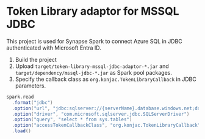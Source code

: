 # Token Library adaptor for MSSQL JDBC

This project is used for Synapse Spark to connect Azure SQL in JDBC authenticated with Microsoft Entra ID.

1. Build the project
2. Upload `target/token-library-mssql-jdbc-adaptor-*.jar` and `target/dependency/mssql-jdbc-*.jar` as Spark pool packages.
3. Specify the callback class as `org.konjac.TokenLibraryCallback` in JDBC parameters.
```scala
spark.read
  .format("jdbc")
  .option("url", "jdbc:sqlserver://{serverName}.database.windows.net;database={databaseName}")
  .option("driver", "com.microsoft.sqlserver.jdbc.SQLServerDriver")
  .option("query", "select * from sys.tables")
  .option("accessTokenCallbackClass", "org.konjac.TokenLibraryCallback")
  .load()
```
